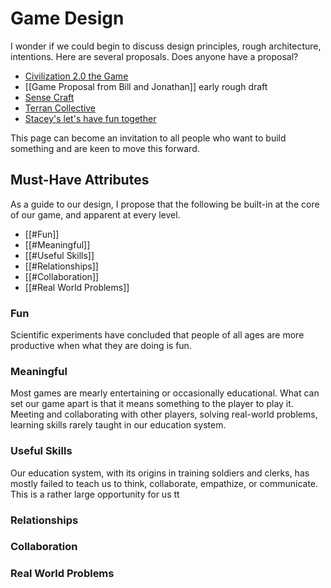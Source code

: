 # Game Design
I wonder if we could begin to discuss design principles, rough architecture, intentions. Here are several proposals. Does anyone have a proposal?

- [Civilization 2.0 the Game](http://www.game.civilization2.org)  
- [[Game Proposal from Bill and Jonathan]] early rough draft
- [Sense Craft](https://sensecraft.garden/files/sensecraft-storyboard.pdf)  
- [Terran Collective](http://terran.io)  
- [Stacey's let's have fun together](https://chat.collectivesensecommons.org/agora/channels/sss-project)  

This page can become an invitation to all people who want to build something and are keen to move this forward.

## Must-Have Attributes
As a guide to our design, I propose that the following be built-in at the core of our game, and apparent at every level.
- [[#Fun]]  
- [[#Meaningful]]  
- [[#Useful Skills]]  
- [[#Relationships]]  
- [[#Collaboration]]  
- [[#Real World Problems]]

### Fun
Scientific experiments have concluded that people of all ages are more productive when what they are doing is fun.

### Meaningful
Most games are mearly entertaining or occasionally educational. What can set our game apart is that it means something to the player to play it. Meeting and collaborating with other players, solving real-world problems, learning skills rarely taught in our education system.

### Useful Skills
Our education system, with its origins in training soldiers and clerks, has mostly failed to teach us to think, collaborate, empathize, or communicate. This is a rather large opportunity for us tt

### Relationships

### Collaboration

### Real World Problems

